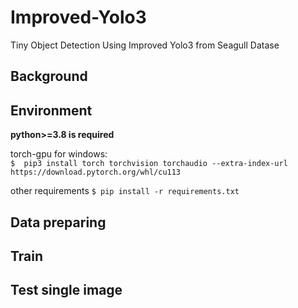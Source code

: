 # Improved-Yolo3
Tiny Object Detection Using Improved Yolo3 from Seagull Datase
## Background

## Environment
**python>=3.8 is required**  

torch-gpu for windows:   
``$  pip3 install torch torchvision torchaudio --extra-index-url https://download.pytorch.org/whl/cu113``

other requirements
`` $ pip install -r requirements.txt ``

## Data preparing

## Train

## Test single image
